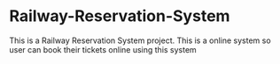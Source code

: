 # Railway-Reservation-System
This is a Railway Reservation System project.
This is a online system so user can book their tickets online using this system
